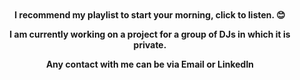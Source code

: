 <div align="center" style="margin-top: 50px; margin-bottom: 50px;">

  <p><strong>I recommend my playlist to start your morning, click to listen. 😊</strong></p>

  <a href="https://open.spotify.com/playlist/3foPurV4qm8jojJAGE9ze2?si=ea75995ff36f4c44" target="_blank"></a>

  <p><strong>I am currently working on a project for a group of DJs in which it is private.</strong></p>
  <p><strong>Any contact with me can be via Email or LinkedIn</strong></p>

</div>

